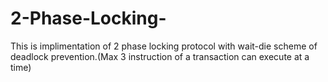 # 2-Phase-Locking-
This is implimentation of 2 phase locking protocol with wait-die scheme of deadlock prevention.(Max 3 instruction of a transaction can execute at a time) 
